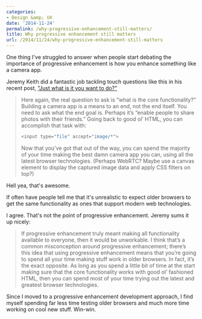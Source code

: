 ```yaml
---
categories:
- Design &amp; UX
date: '2014-11-24'
permalink: /why-progressive-enhancement-still-matters/
title: Why progressive enhancement still matters
url: /2014/11/24/why-progressive-enhancement-still-matters
---
```


One thing I've struggled to answer when people start debating the importance of progressive enhancement is how you enhance something like a camera app.

Jeremy Keith did a fantastic job tackling touch questions like this in his recent post, ["Just what is it you want to do?"](https://adactio.com/journal/7774)

<!--more-->

> Here again, the real question to ask is “what is the core functionality?” Building a camera app is a means to an end, not the end itself. You need to ask what the end goal is. Perhaps it’s “enable people to share photos with their friends.” Going back to good ol’ HTML, you can accomplish that task with:
>
> ```javascript
> <input type="file" accept="image/*">
> ```
> Now that you’ve got that out of the way, you can spend the majority of your time making the best damn camera app you can, using all the latest browser technologies. (Perhaps WebRTC? Maybe use a canvas element to display the captured image data and apply CSS filters on top?)

Hell yea, that's awesome.

If often have people tell me that it's unrealistic to expect older browsers to get the same functionality as ones that support modern web technologies.

I agree. That's not the point of progressive enhancement. Jeremy sums it up nicely:

> If progressive enhancement truly meant making all functionality available to everyone, then it would be unworkable. I think that’s a common misconception around progressive enhancement; there’s this idea that using progressive enhancement means that you’re going to spend all your time making stuff work in older browsers. In fact, it’s the exact opposite. As long as you spend a little bit of time at the start making sure that the core functionality works with good ol’ fashioned HTML, then you can spend most of your time trying out the latest and greatest browser technologies.

Since I moved to a progressive enhancement development approach, I find myself spending far less time testing older browsers and much more time working on cool new stuff. Win-win.